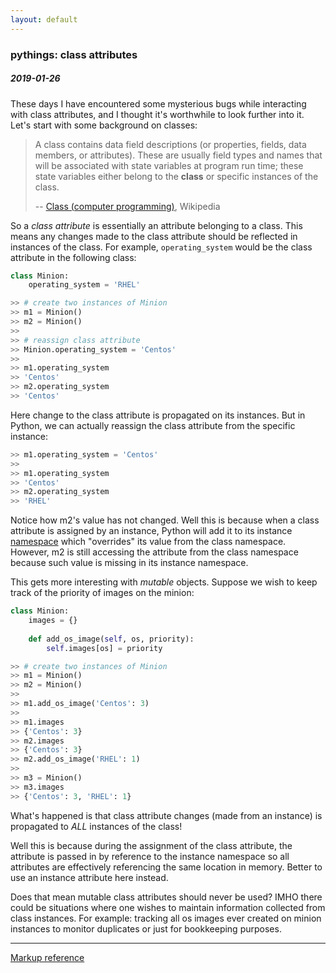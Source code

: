 ```yaml
---
layout: default
---
```

### pythings: class attributes
##### 2019-01-26

These days I have encountered some mysterious bugs while interacting with class attributes, and
I thought it's worthwhile to look further into it. Let's start with some background on classes:

>
> A class contains data field descriptions (or properties, fields, data members, or attributes). 
> These are usually field types and names that will be associated with state variables at program run time; 
> these state variables either belong to the __class__ or specific instances of the class.
>
> -- [Class (computer programming)](https://en.wikipedia.org/wiki/Class_(computer_programming)#Structure), Wikipedia
> 

So a _class attribute_ is essentially an attribute belonging to a class. This means any changes
made to the class attribute should be reflected in instances of the class. For example, `operating_system` 
would be the class attribute in the following class:

```py
class Minion:
    operating_system = 'RHEL'

>> # create two instances of Minion
>> m1 = Minion()
>> m2 = Minion()
>>
>> # reassign class attribute
>> Minion.operating_system = 'Centos'
>>
>> m1.operating_system
>> 'Centos'
>> m2.operating_system 
>> 'Centos'
```
Here change to the class attribute is propagated on its instances. But in Python, we can actually
reassign the class attribute from the specific instance:
```py
>> m1.operating_system = 'Centos'
>>
>> m1.operating_system
>> 'Centos'
>> m2.operating_system
>> 'RHEL'
```
Notice how m2's value has not changed. Well this is because when a class attribute is assigned
by an instance, Python will add it to its instance [namespace](https://docs.python.org/2.7/tutorial/classes.html#python-scopes-and-namespaces) 
which "overrides" its value from the class namespace. 
However, m2 is still accessing the attribute from the class namespace because such value is missing in its instance namespace. 

This gets more interesting with _mutable_ objects. Suppose we wish to keep track of the priority
of images on the minion:

```py
class Minion:
    images = {}
    
    def add_os_image(self, os, priority):
        self.images[os] = priority

>> # create two instances of Minion
>> m1 = Minion()
>> m2 = Minion()
>>
>> m1.add_os_image('Centos': 3)
>> 
>> m1.images
>> {'Centos': 3}
>> m2.images
>> {'Centos': 3}
>> m2.add_os_image('RHEL': 1)
>> 
>> m3 = Minion()
>> m3.images
>> {'Centos': 3, 'RHEL': 1}
``` 
What's happened is that class attribute changes (made from an instance) is propagated to _ALL_ instances of the class!

Well this is because during the assignment of the class attribute, the attribute is passed in by reference
to the instance namespace so all attributes are effectively referencing the same location in memory. 
Better to use an instance attribute here instead. 

Does that mean mutable class attributes should never be used? IMHO there could be situations where
 one wishes to maintain information collected from class instances. For example:
tracking all os images ever created on minion instances to monitor duplicates or just for bookkeeping purposes.  

* * *
[Markup reference](./another-page.html)


